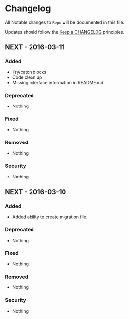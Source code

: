 # Changelog

All Notable changes to `Repo` will be documented in this file.

Updates should follow the [Keep a CHANGELOG](http://keepachangelog.com/) principles.

## NEXT - 2016-03-11

### Added
- Try/catch blocks
- Code clean up
- Missing interface information in README.md

### Deprecated
- Nothing

### Fixed
- Nothing

### Removed
- Nothing

### Security
- Nothing


## NEXT - 2016-03-10

### Added
- Added ability to create migration file.

### Deprecated
- Nothing

### Fixed
- Nothing

### Removed
- Nothing

### Security
- Nothing

